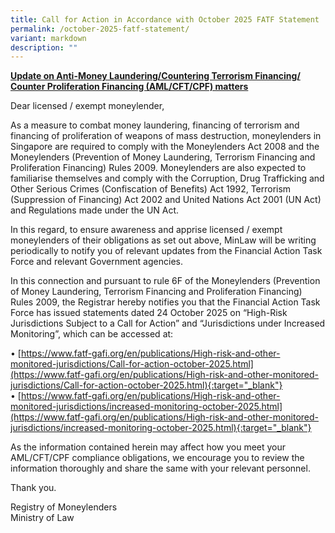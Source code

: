 ```yaml
---
title: Call for Action in Accordance with October 2025 FATF Statement
permalink: /october-2025-fatf-statement/
variant: markdown
description: ""
---
```

**<u>Update on Anti-Money Laundering/Countering Terrorism Financing/ Counter Proliferation Financing (AML/CFT/CPF) matters</u>**

Dear licensed / exempt moneylender,
 
As a measure to combat money laundering, financing of terrorism and financing of proliferation of weapons of mass destruction, moneylenders in Singapore are required to comply with the Moneylenders Act 2008 and the Moneylenders (Prevention of Money Laundering, Terrorism Financing and Proliferation Financing) Rules 2009.  Moneylenders are also expected to familiarise themselves and comply with the Corruption, Drug Trafficking and Other Serious Crimes (Confiscation of Benefits) Act 1992, Terrorism (Suppression of Financing) Act 2002 and United Nations Act 2001 (UN Act) and Regulations made under the UN Act.

In this regard, to ensure awareness and apprise licensed / exempt moneylenders  of their obligations as set out above, MinLaw will be writing periodically to notify you of relevant updates from the Financial Action Task Force and relevant Government agencies. 


In this connection and pursuant to rule 6F of the Moneylenders (Prevention of Money Laundering, Terrorism Financing and Proliferation Financing) Rules 2009, the Registrar hereby notifies you that the Financial Action Task Force has issued statements dated 24 October 2025 on “High-Risk Jurisdictions Subject to a Call for Action” and “Jurisdictions under Increased Monitoring”, which can be accessed at:

•	[https://www.fatf-gafi.org/en/publications/High-risk-and-other-monitored-jurisdictions/Call-for-action-october-2025.html](https://www.fatf-gafi.org/en/publications/High-risk-and-other-monitored-jurisdictions/Call-for-action-october-2025.html){:target="_blank"}<br>
•	[https://www.fatf-gafi.org/en/publications/High-risk-and-other-monitored-jurisdictions/increased-monitoring-october-2025.html](https://www.fatf-gafi.org/en/publications/High-risk-and-other-monitored-jurisdictions/increased-monitoring-october-2025.html){:target="_blank"}

As the information contained herein may affect how you meet your AML/CFT/CPF compliance obligations, we encourage you to review the information thoroughly and share the same with your relevant personnel.

Thank you.

Registry of Moneylenders<br>Ministry of Law